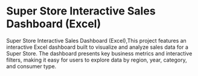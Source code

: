 # Super Store Interactive Sales Dashboard (Excel)
Super Store Interactive Sales Dashboard (Excel),This project features an interactive Excel dashboard built to visualize and analyze sales data for a Super Store. The dashboard presents key business metrics and interactive filters, making it easy for users to explore data by region, year, category, and consumer type.
